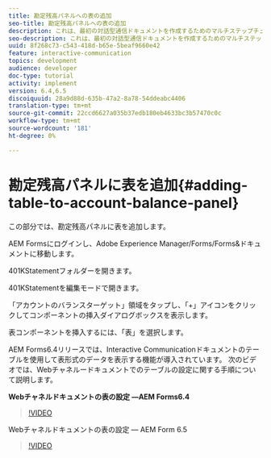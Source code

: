 ```yaml
---
title: 勘定残高パネルへの表の追加
seo-title: 勘定残高パネルへの表の追加
description: これは、最初の対話型通信ドキュメントを作成するためのマルチステップチュートリアルのパート9です。このパートでは、アカウントの残高パネルに表を追加します。
seo-description: これは、最初の対話型通信ドキュメントを作成するためのマルチステップチュートリアルのパート9です。このパートでは、アカウントの残高パネルに表を追加します。
uuid: 8f268c73-c543-418d-b65e-5beaf9660e42
feature: interactive-communication
topics: development
audience: developer
doc-type: tutorial
activity: implement
version: 6.4,6.5
discoiquuid: 28a9d88d-635b-47a2-8a78-54ddeabc4406
translation-type: tm+mt
source-git-commit: 22ccd6627a035b37edb180eb4633bc3b57470c0c
workflow-type: tm+mt
source-wordcount: '181'
ht-degree: 0%

---
```



# 勘定残高パネルに表を追加{#adding-table-to-account-balance-panel}

この部分では、勘定残高パネルに表を追加します。

AEM Formsにログインし、Adobe Experience Manager/Forms/Forms&amp;ドキュメントに移動します。

401KStatementフォルダーを開きます。

401KStatementを編集モードで開きます。

「アカウントのバランスターゲット」領域をタップし、「+」アイコンをクリックしてコンポーネントの挿入ダイアログボックスを表示します。

表コンポーネントを挿入するには、「表」を選択します。

AEM Forms6.4リリースでは、Interactive Communicationドキュメントのテーブルを使用して表形式のデータを表示する機能が導入されています。 次のビデオでは、Webチャネルードキュメントでのテーブルの設定に関する手順について説明します。

**Webチャネルドキュメントの表の設定 —AEM Forms6.4**

>[!VIDEO](https://video.tv.adobe.com/v/22360/?quality=9&learn=on)

Webチャネルドキュメントの表の設定 — AEM Form 6.5

>[!VIDEO](https://video.tv.adobe.com/v/27847?quality=9&learn=on)


